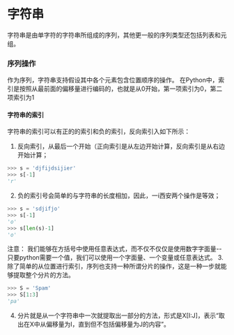 # 字符串
字符串是由单字符的字符串所组成的序列，其他更一般的序列类型还包括列表和元组。
### 序列操作
作为序列，字符串支持假设其中各个元素包含位置顺序的操作。
在Python中，索引是按照从最前面的偏移量进行编码的，也就是从0开始，第一项索引为0，第二项索引为1
#### 字符串的索引
字符串的索引可以有正的的索引和负的索引，反向索引入如下所示：
1. 反向索引，从最后一个开始（正向索引是从左边开始计算，反向索引是从右边开始计算；
```python
>>> s = 'djfijdsijier'
>>> s[-1]
'r'
```
2. 负的索引号会简单的与字符串的长度相加，因此，一i西安两个操作是等效；
```python
>>> s = 'sdjifjo'
>>> s[-1]
'o'
>>> s[len(s)-1]
'o'
```
注意： 我们能够在方括号中使用任意表达式，而不仅不仅仅是使用数字字面量--只要python需要一个值，我们可以使用一个字面量、一个变量或任意表达式。
3. 除了简单的从位置进行索引，序列也支持一种所谓分片的操作，这是一种一步就能够提取整个分片的方法。
```python
>>> S = 'Spam'
>>> S[1:3]
'pa'
```
4. 分片就是从一个字符串中一次就提取出一部分的方法，形式是X[I:J]，表示“取出在X中从偏移量为I，直到但不包括偏移量为J的内容”。
